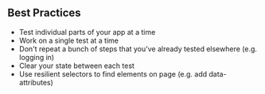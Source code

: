 ## Best Practices

- Test individual parts of your app at a time
- Work on a single test at a time
- Don't repeat a bunch of steps that you've already tested elsewhere (e.g. logging in)
- Clear your state between each test
- Use resilient selectors to find elements on page (e.g. add data- attributes)